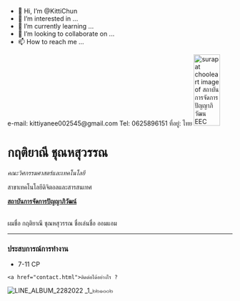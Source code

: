 - 👋 Hi, I’m @KittiChun
- 👀 I’m interested in ...
- 🌱 I’m currently learning ...
- 💞️ I’m looking to collaborate on ...
- 📫 How to reach me ...

<!---
KittiChun/KittiChun is a ✨ special ✨ repository because its `README.md` (this file) appears on your GitHub profile.
You can click the Preview link to take a look at your changes.
--->
<!DOCTYPE html>
<html lang="en" dir="ltr">
  <head>
    <meta charset="utf-8">
    <title>My Contact</title>
  </head>
  <body>
    e-mail:  kittiyanee002545@gmail.com
    Tel: 0625896151
    ที่อยู่: ไทย
  </body>
</html>

<!DOCTYPE html>
<html>
  <head>
    <meta charset="UTF-8" />
    <title>This is Kittiyanee Chunhasuwan </title
  </head>
  <body>
    <img src="pai.png" alt="surapat chooleart image of สถาบันการจัดการปัญญาภิวัฒน EEC" width="59" height="160">
    <h1>กฤติยาณี ชุณหสุวรรณ</h1>
    <p><em>คณะวิศกรรมศาสตร์และเทคโนโลยี</em></p>
    <p>สาขาเทคโนโลยีดิจิตอลและสารสนเทศ</p>
    <p><strong><a href="http://www.pim.ac.th">สถาบันการจัดการปัญญาภิวัฒน์</a></strong></p>
    <br>
    ผมชื่อ กฤติยาณี ชุณหสุวรรณ ชื่อเล่นชื่อ ออมแอม
    <hr>
    <h3>ประสบการณ์การทำงาน</h3>
    <ul>
      <li>7-11 CP</li>
    </ul>

    <a href="contact.html">ติดต่อได้อย่างไร ?
  </body>

<html>

![LINE_ALBUM_2282022 _1_๒๒๑๐๐๒](https://user-images.githubusercontent.com/114869273/193461750-f0bde489-0502-4f91-8109-68f8a3efd872.jpg)



